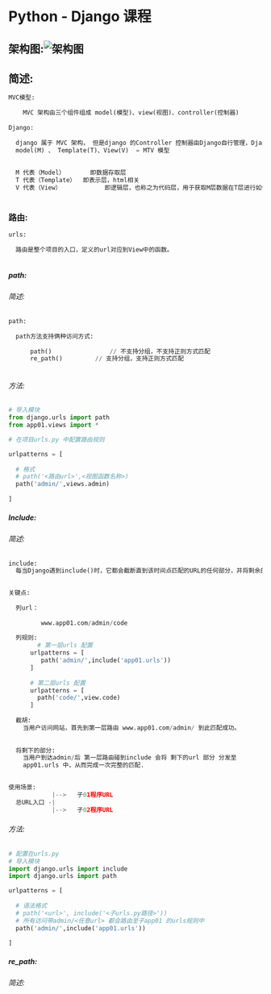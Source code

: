 # Python - Django 课程

## 架构图:![架构图](/Users/baidu/Desktop/架构图.png)

## 简述:

```python
MVC模型:  
   
    MVC 架构由三个组件组成 model(模型)、view(视图)、controller(控制器)
    
Django:
  
  django 属于 MVC 架构， 但是django 的Controller 控制器由Django自行管理，Django 重点关注模型是
  model(M) 、 Template(T)、View(V)  = MTV 模型
  
  
  M 代表（Model） 		即数据存取层
  T 代表（Template）  即表示层，html相关
  V 代表（View）			即逻辑层，也称之为代码层，用于获取M层数据在T层进行如何展示桥梁层。
 

```

### 路由:

```python
urls:  
  
  路由是整个项目的入口，定义的url对应到View中的函数。
  

```

##### path:

###### 简述:

```python
path: 
  
  path方法支持俩种访问方式:
      
      path()				// 不支持分组，不支持正则方式匹配
      re_path()			// 支持分组，支持正则方式匹配
      
```

###### 方法:

```python
# 导入模块 
from django.urls import path
from app01.views import *

# 在项目urls.py 中配置路由规则

urlpatterns = [
  
  # 格式
  # path('<路由url>',<视图函数名称>)
  path('admin/',views.admin)
  
]

```

##### Include:

###### 简述:

```python
include:
  每当Django遇到include()时，它都会截断直到该时间点匹配的URL的任何部分，并将剩余的字符串发送到包含的URLconf中以进行进一步处理。
  

关键点:
  
  列url：
  		
    	 www.app01.com/admin/code
      
  列规则:
    	# 第一层urls 配置
      urlpatterns = [
         path('admin/',include('app01.urls')) 
      ]
      
      # 第二层urls 配置
      urlpatterns = [
        path('code/',view.code)
      ]
      
  截胡:
    当用户访问网站，首先到第一层路由 www.app01.com/admin/ 到此匹配成功。
    
  
  将剩下的部分:
    当用户到达admin/后 第一层路由碰到include 会将 剩下的url 部分 分发至
    app01.urls 中，从而完成一次完整的匹配.

  
使用场景:
            |-->   子01程序URL 
  总URL入口 -|      
            |-->   子02程序URL 

```

###### 方法:

```python
# 配置在urls.py
# 导入模块
import django.urls import include
import django.urls import path

urlpatterns = [
  
  # 语法格式
  # path('<url>', include('<子urls.py路径>'))
  # 所有访问带admin/<任意url> 都会路由至子app01 的urls规则中
  path('admin/',include('app01.urls'))
  
]
```

##### re_path:

###### 简述:

```python




```

